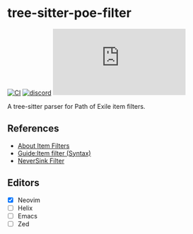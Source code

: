 # tree-sitter-poe-filter

[![CI][ci]](https://github.com/tree-sitter-grammars/tree-sitter-poe-filter/actions)
[![discord][discord]](https://discord.gg/w7nTvsVJhm)
[![matrix][matrix]](https://matrix.to/#/#nvim-treesitter:matrix.org)

A tree-sitter parser for Path of Exile item filters.

## References

* [About Item Filters](https://www.pathofexile.com/item-filter/about)
* [Guide:Item filter (Syntax)](https://pathofexile.fandom.com/wiki/Guide:Item_filter#Syntax)
* [NeverSink Filter](https://github.com/NeverSinkDev/NeverSink-Filter)

## Editors

- [x] Neovim
- [ ] Helix
- [ ] Emacs
- [ ] Zed

[ci]: https://img.shields.io/github/actions/workflow/status/tree-sitter-grammars/tree-sitter-poe-filter/ci.yml?logo=github&label=CI
[discord]: https://img.shields.io/discord/1063097320771698699?logo=discord&label=tree-sitter
[matrix]: https://img.shields.io/matrix/nvim-treesitter%3Amatrix.org?logo=matrix&label=nvim-treesitter
